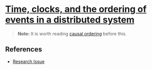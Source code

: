# [Time, clocks, and the ordering of events in a distributed system](https://lamport.azurewebsites.net/pubs/time-clocks.pdf)

> **Note:** It is worth reading [causal ordering](./causal_ordering.md) before this.

## References
 - [Research Issue](https://github.com/decanus/research/issues/10)
